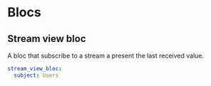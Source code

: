 # Blocs
## Stream view bloc
A bloc that subscribe to a stream a present the last received value.
```yaml
stream_view_bloc:
  subject: Users
  
```